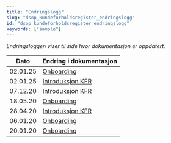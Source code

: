```yaml
---
title: "Endringslogg"
slug: "dsop_kundeforholdsregister_endringslogg"
id: "dsop_kundeforholdsregister_endringslogg"
keywords: ["sample"]
---
```


*Endringsloggen viser til side hvor dokumentasjon er oppdatert.*

| Dato     | Endring i dokumentasjon                                                                             |
|----------|-----------------------------------------------------------------------------------------------------|
| 02.01.25 | [Onboarding](https://dokumentasjon.dsop.no/dsop_kundeforholdsregister_onboarding.html#endringslogg) |
| 02.01.25 | [Introduksjon KFR](https://dokumentasjon.dsop.no/dsop_kundeforholdsregister_om.html#endringslogg)   |
| 07.12.20 | [Introduksjon KFR](https://dokumentasjon.dsop.no/dsop_kundeforholdsregister_om.html#endringslogg)   |
| 18.05.20 | [Onboarding](https://dokumentasjon.dsop.no/dsop_kundeforholdsregister_onboarding.html#endringslogg) |
| 28.04.20 | [Introduksjon KFR](https://dokumentasjon.dsop.no/dsop_kundeforholdsregister_om.html#endringslogg)   |
| 06.01.20 | [Onboarding](https://dokumentasjon.dsop.no/dsop_kundeforholdsregister_onboarding.html#endringslogg) |
| 20.01.20 | [Onboarding](https://dokumentasjon.dsop.no/dsop_kundeforholdsregister_onboarding.html#endringslogg) |
